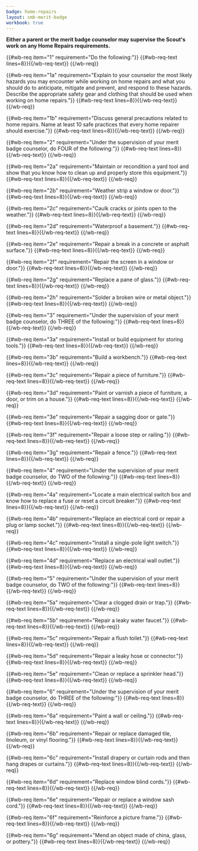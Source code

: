 ```yaml
---
badge: home-repairs
layout: smb-merit-badge
workbook: true
---
```



**Either a parent or the merit badge counselor may supervise the Scout's work on any Home Repairs requirements.**

{{#wb-req item="1" requirement="Do the following:"}}
{{#wb-req-text lines=8}}{{/wb-req-text}}
{{/wb-req}}

{{#wb-req item="1a" requirement="Explain to your counselor the most likely hazards you may encounter while working on home repairs and what you should do to anticipate, mitigate and prevent, and respond to these hazards. Describe the appropriate safety gear and clothing that should be used when working on home repairs."}}
{{#wb-req-text lines=8}}{{/wb-req-text}}
{{/wb-req}}

{{#wb-req item="1b" requirement="Discuss general precautions related to home repairs. Name at least 10 safe practices that every home repairer should exercise."}}
{{#wb-req-text lines=8}}{{/wb-req-text}}
{{/wb-req}}

{{#wb-req item="2" requirement="Under the supervision of your merit badge counselor, do FOUR of the following:"}}
{{#wb-req-text lines=8}}{{/wb-req-text}}
{{/wb-req}}

{{#wb-req item="2a" requirement="Maintain or recondition a yard tool and show that you know how to clean up and properly store this equipment."}}
{{#wb-req-text lines=8}}{{/wb-req-text}}
{{/wb-req}}

{{#wb-req item="2b" requirement="Weather strip a window or door."}}
{{#wb-req-text lines=8}}{{/wb-req-text}}
{{/wb-req}}

{{#wb-req item="2c" requirement="Caulk cracks or joints open to the weather."}}
{{#wb-req-text lines=8}}{{/wb-req-text}}
{{/wb-req}}

{{#wb-req item="2d" requirement="Waterproof a basement."}}
{{#wb-req-text lines=8}}{{/wb-req-text}}
{{/wb-req}}

{{#wb-req item="2e" requirement="Repair a break in a concrete or asphalt surface."}}
{{#wb-req-text lines=8}}{{/wb-req-text}}
{{/wb-req}}

{{#wb-req item="2f" requirement="Repair the screen in a window or door."}}
{{#wb-req-text lines=8}}{{/wb-req-text}}
{{/wb-req}}

{{#wb-req item="2g" requirement="Replace a pane of glass."}}
{{#wb-req-text lines=8}}{{/wb-req-text}}
{{/wb-req}}

{{#wb-req item="2h" requirement="Solder a broken wire or metal object."}}
{{#wb-req-text lines=8}}{{/wb-req-text}}
{{/wb-req}}

{{#wb-req item="3" requirement="Under the supervision of your merit badge counselor, do THREE of the following:"}}
{{#wb-req-text lines=8}}{{/wb-req-text}}
{{/wb-req}}

{{#wb-req item="3a" requirement="Install or build equipment for storing tools."}}
{{#wb-req-text lines=8}}{{/wb-req-text}}
{{/wb-req}}

{{#wb-req item="3b" requirement="Build a workbench."}}
{{#wb-req-text lines=8}}{{/wb-req-text}}
{{/wb-req}}

{{#wb-req item="3c" requirement="Repair a piece of furniture."}}
{{#wb-req-text lines=8}}{{/wb-req-text}}
{{/wb-req}}

{{#wb-req item="3d" requirement="Paint or varnish a piece of furniture, a door, or trim on a house."}}
{{#wb-req-text lines=8}}{{/wb-req-text}}
{{/wb-req}}

{{#wb-req item="3e" requirement="Repair a sagging door or gate."}}
{{#wb-req-text lines=8}}{{/wb-req-text}}
{{/wb-req}}

{{#wb-req item="3f" requirement="Repair a loose step or railing."}}
{{#wb-req-text lines=8}}{{/wb-req-text}}
{{/wb-req}}

{{#wb-req item="3g" requirement="Repair a fence."}}
{{#wb-req-text lines=8}}{{/wb-req-text}}
{{/wb-req}}

{{#wb-req item="4" requirement="Under the supervision of your merit badge counselor, do TWO of the following:"}}
{{#wb-req-text lines=8}}{{/wb-req-text}}
{{/wb-req}}

{{#wb-req item="4a" requirement="Locate a main electrical switch box and know how to replace a fuse or reset a circuit breaker."}}
{{#wb-req-text lines=8}}{{/wb-req-text}}
{{/wb-req}}

{{#wb-req item="4b" requirement="Replace an electrical cord or repair a plug or lamp socket."}}
{{#wb-req-text lines=8}}{{/wb-req-text}}
{{/wb-req}}

{{#wb-req item="4c" requirement="Install a single-pole light switch."}}
{{#wb-req-text lines=8}}{{/wb-req-text}}
{{/wb-req}}

{{#wb-req item="4d" requirement="Replace an electrical wall outlet."}}
{{#wb-req-text lines=8}}{{/wb-req-text}}
{{/wb-req}}

{{#wb-req item="5" requirement="Under the supervision of your merit badge counselor, do TWO of the following:"}}
{{#wb-req-text lines=8}}{{/wb-req-text}}
{{/wb-req}}

{{#wb-req item="5a" requirement="Clear a clogged drain or trap."}}
{{#wb-req-text lines=8}}{{/wb-req-text}}
{{/wb-req}}

{{#wb-req item="5b" requirement="Repair a leaky water faucet."}}
{{#wb-req-text lines=8}}{{/wb-req-text}}
{{/wb-req}}

{{#wb-req item="5c" requirement="Repair a flush toilet."}}
{{#wb-req-text lines=8}}{{/wb-req-text}}
{{/wb-req}}

{{#wb-req item="5d" requirement="Repair a leaky hose or connector."}}
{{#wb-req-text lines=8}}{{/wb-req-text}}
{{/wb-req}}

{{#wb-req item="5e" requirement="Clean or replace a sprinkler head."}}
{{#wb-req-text lines=8}}{{/wb-req-text}}
{{/wb-req}}

{{#wb-req item="6" requirement="Under the supervision of your merit badge counselor, do THREE of the following:"}}
{{#wb-req-text lines=8}}{{/wb-req-text}}
{{/wb-req}}

{{#wb-req item="6a" requirement="Paint a wall or ceiling."}}
{{#wb-req-text lines=8}}{{/wb-req-text}}
{{/wb-req}}

{{#wb-req item="6b" requirement="Repair or replace damaged tile, linoleum, or vinyl flooring."}}
{{#wb-req-text lines=8}}{{/wb-req-text}}
{{/wb-req}}

{{#wb-req item="6c" requirement="Install drapery or curtain rods and then hang drapes or curtains."}}
{{#wb-req-text lines=8}}{{/wb-req-text}}
{{/wb-req}}

{{#wb-req item="6d" requirement="Replace window blind cords."}}
{{#wb-req-text lines=8}}{{/wb-req-text}}
{{/wb-req}}

{{#wb-req item="6e" requirement="Repair or replace a window sash cord."}}
{{#wb-req-text lines=8}}{{/wb-req-text}}
{{/wb-req}}

{{#wb-req item="6f" requirement="Reinforce a picture frame."}}
{{#wb-req-text lines=8}}{{/wb-req-text}}
{{/wb-req}}

{{#wb-req item="6g" requirement="Mend an object made of china, glass, or pottery."}}
{{#wb-req-text lines=8}}{{/wb-req-text}}
{{/wb-req}}
